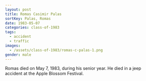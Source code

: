 ```yaml
---
layout: post
title: Romas Casimir Palas
sortKey: Palas, Romas
date: 1983-05-07
categories: class-of-1983
tags:
  - accident
  - traffic
images:
  - /assets/class-of-1983/romas-c-palas-1.png
gender: male
---
```

Romas died on May 7, 1983, during his senior year.  He died in a jeep accident at the Apple Blossom Festival.
